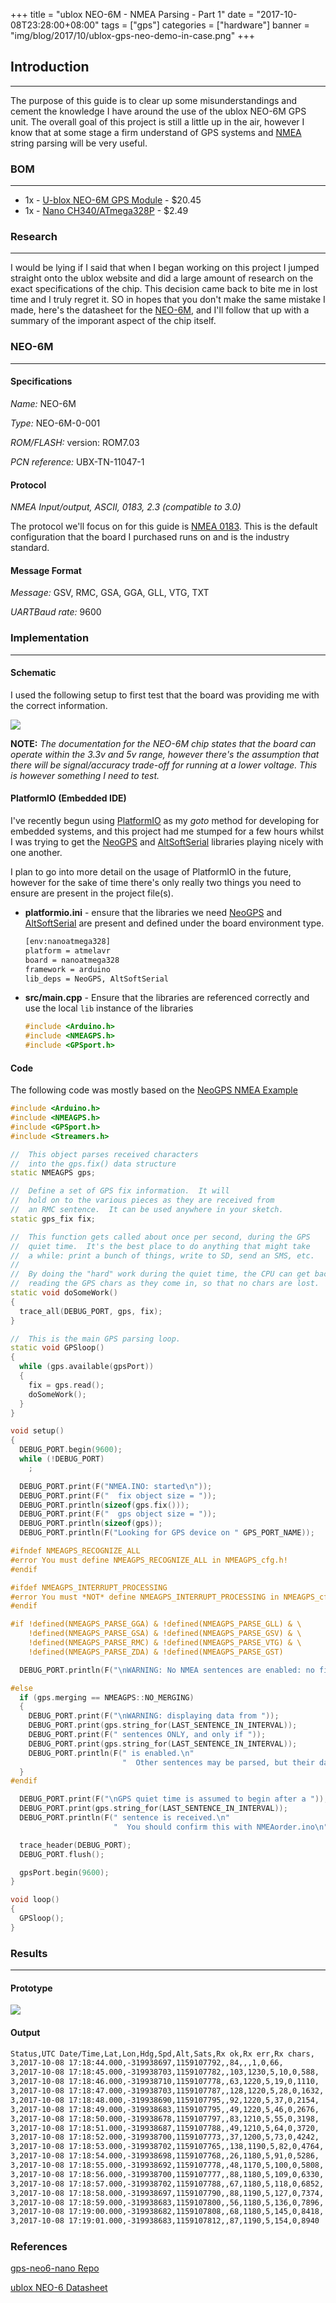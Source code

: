 +++
title = "ublox NEO-6M - NMEA Parsing - Part 1"
date = "2017-10-08T23:28:00+08:00"
tags = ["gps"]
categories = ["hardware"]
banner = "img/blog/2017/10/ublox-gps-neo-demo-in-case.png"
+++

## Introduction
---

The purpose of this guide is to clear up some misunderstandings and cement the knowledge I have around the use of the ublox NEO-6M GPS unit. The overall goal of this project is still a little up in the air, however I know that at some stage a firm understand of GPS systems and [NMEA](https://en.wikipedia.org/wiki/NMEA_0183) string parsing will be very useful.

### BOM
---

* 1x - [U-blox NEO-6M GPS Module](https://core-electronics.com.au/u-blox-neo-6m-gps-module.html) - $20.45
* 1x - [Nano CH340/ATmega328P](https://www.aliexpress.com/item/Nano-CH340-ATmega328P-MicroUSB-Compatible-for-Arduino-Nano-V3/32572612009.html) - $2.49

### Research
---

I would be lying if I said that when I began working on this project I jumped straight onto the ublox website and did a large amount of research on the exact specifications of the chip. This decision came back to bite me in lost time and I truly regret it. SO in hopes that you don't make the same mistake I made, here's the datasheet for the [NEO-6M](https://www.u-blox.com/sites/default/files/products/documents/NEO-6_DataSheet_(GPS.G6-HW-09005).pdf), and I'll follow that up with a summary of the imporant aspect of the chip itself.


### NEO-6M
---

#### Specifications

*Name:* NEO-6M

*Type:* NEO-6M-0-001

*ROM/FLASH:* version: ROM7.03

*PCN reference:* UBX-TN-11047-1

#### Protocol

*NMEA Input/output, ASCII, 0183, 2.3 (compatible to 3.0)*

The protocol we'll focus on for this guide is [NMEA 0183](https://en.wikipedia.org/wiki/NMEA_0183). This is the default configuration that the board I purchased runs on and is the industry standard.

#### Message Format

*Message:* GSV, RMC, GSA, GGA, GLL, VTG, TXT

*UARTBaud rate:* 9600

### Implementation
---

#### Schematic

I used the following setup to first test that the board was providing me with the correct information.

<img class="img-responsive image-box-shadow" src="/img/blog/2017/10/gps-neo-6m-board-schematic.png" />

**NOTE:** *The documentation for the NEO-6M chip states that the board can operate within the 3.3v and 5v range, however there's the assumption that there will be signal/accuracy trade-off for running at a lower voltage. This is however something I need to test.*

#### PlatformIO (Embedded IDE)

I've recently begun using [PlatformIO](http://docs.platformio.org/en/latest/ide.html#platformio-ide) as my *goto* method for developing for embedded systems, and this project had me stumped for a few hours whilst I was trying to get the [NeoGPS](https://github.com/SlashDevin/NeoGPS) and [AltSoftSerial](https://github.com/PaulStoffregen/AltSoftSerial) libraries playing nicely with one another.

I plan to go into more detail on the usage of PlatformIO in the future, however for the sake of time there's only really two things you need to ensure are present in the project file(s).

* **platformio.ini** - ensure that the libraries we need [NeoGPS](https://github.com/SlashDevin/NeoGPS) and [AltSoftSerial](https://github.com/PaulStoffregen/AltSoftSerial) are present and defined under the board environment type.

    ```xml
    [env:nanoatmega328]
    platform = atmelavr
    board = nanoatmega328
    framework = arduino
    lib_deps = NeoGPS, AltSoftSerial
    ```

* **src/main.cpp** - Ensure that the libraries are referenced correctly and use the local ``lib`` instance of the libraries

    ```cpp
    #include <Arduino.h>
    #include <NMEAGPS.h>
    #include <GPSport.h>
    ```

#### Code

The following code was mostly based on the [NeoGPS NMEA Example](https://github.com/SlashDevin/NeoGPS/blob/master/examples/NMEA/NMEA.ino)

```cpp
#include <Arduino.h>
#include <NMEAGPS.h>
#include <GPSport.h>
#include <Streamers.h>

//  This object parses received characters
//  into the gps.fix() data structure
static NMEAGPS gps;

//  Define a set of GPS fix information.  It will
//  hold on to the various pieces as they are received from
//  an RMC sentence.  It can be used anywhere in your sketch.
static gps_fix fix;

//  This function gets called about once per second, during the GPS
//  quiet time.  It's the best place to do anything that might take
//  a while: print a bunch of things, write to SD, send an SMS, etc.
//
//  By doing the "hard" work during the quiet time, the CPU can get back to
//  reading the GPS chars as they come in, so that no chars are lost.
static void doSomeWork()
{
  trace_all(DEBUG_PORT, gps, fix);
}

//  This is the main GPS parsing loop.
static void GPSloop()
{
  while (gps.available(gpsPort))
  {
    fix = gps.read();
    doSomeWork();
  }
}

void setup()
{
  DEBUG_PORT.begin(9600);
  while (!DEBUG_PORT)
    ;

  DEBUG_PORT.print(F("NMEA.INO: started\n"));
  DEBUG_PORT.print(F("  fix object size = "));
  DEBUG_PORT.println(sizeof(gps.fix()));
  DEBUG_PORT.print(F("  gps object size = "));
  DEBUG_PORT.println(sizeof(gps));
  DEBUG_PORT.println(F("Looking for GPS device on " GPS_PORT_NAME));

#ifndef NMEAGPS_RECOGNIZE_ALL
#error You must define NMEAGPS_RECOGNIZE_ALL in NMEAGPS_cfg.h!
#endif

#ifdef NMEAGPS_INTERRUPT_PROCESSING
#error You must *NOT* define NMEAGPS_INTERRUPT_PROCESSING in NMEAGPS_cfg.h!
#endif

#if !defined(NMEAGPS_PARSE_GGA) & !defined(NMEAGPS_PARSE_GLL) & \
    !defined(NMEAGPS_PARSE_GSA) & !defined(NMEAGPS_PARSE_GSV) & \
    !defined(NMEAGPS_PARSE_RMC) & !defined(NMEAGPS_PARSE_VTG) & \
    !defined(NMEAGPS_PARSE_ZDA) & !defined(NMEAGPS_PARSE_GST)

  DEBUG_PORT.println(F("\nWARNING: No NMEA sentences are enabled: no fix data will be displayed."));

#else
  if (gps.merging == NMEAGPS::NO_MERGING)
  {
    DEBUG_PORT.print(F("\nWARNING: displaying data from "));
    DEBUG_PORT.print(gps.string_for(LAST_SENTENCE_IN_INTERVAL));
    DEBUG_PORT.print(F(" sentences ONLY, and only if "));
    DEBUG_PORT.print(gps.string_for(LAST_SENTENCE_IN_INTERVAL));
    DEBUG_PORT.println(F(" is enabled.\n"
                         "  Other sentences may be parsed, but their data will not be displayed."));
  }
#endif

  DEBUG_PORT.print(F("\nGPS quiet time is assumed to begin after a "));
  DEBUG_PORT.print(gps.string_for(LAST_SENTENCE_IN_INTERVAL));
  DEBUG_PORT.println(F(" sentence is received.\n"
                       "  You should confirm this with NMEAorder.ino\n"));

  trace_header(DEBUG_PORT);
  DEBUG_PORT.flush();

  gpsPort.begin(9600);
}

void loop()
{
  GPSloop();
}
```

### Results
---

#### Prototype

<img class="img-responsive image-box-shadow img-align" src="/img/blog/2017/10/ublox-gps-neo-demo-in-case.png" />

#### Output

```bash
Status,UTC Date/Time,Lat,Lon,Hdg,Spd,Alt,Sats,Rx ok,Rx err,Rx chars,
3,2017-10-08 17:18:44.000,-319938697,1159107792,,84,,,1,0,66,
3,2017-10-08 17:18:45.000,-319938703,1159107782,,103,1230,5,10,0,588,
3,2017-10-08 17:18:46.000,-319938710,1159107778,,63,1220,5,19,0,1110,
3,2017-10-08 17:18:47.000,-319938703,1159107787,,128,1220,5,28,0,1632,
3,2017-10-08 17:18:48.000,-319938690,1159107795,,92,1220,5,37,0,2154,
3,2017-10-08 17:18:49.000,-319938683,1159107795,,49,1220,5,46,0,2676,
3,2017-10-08 17:18:50.000,-319938678,1159107797,,83,1210,5,55,0,3198,
3,2017-10-08 17:18:51.000,-319938687,1159107788,,49,1210,5,64,0,3720,
3,2017-10-08 17:18:52.000,-319938700,1159107773,,37,1200,5,73,0,4242,
3,2017-10-08 17:18:53.000,-319938702,1159107765,,138,1190,5,82,0,4764,
3,2017-10-08 17:18:54.000,-319938698,1159107768,,26,1180,5,91,0,5286,
3,2017-10-08 17:18:55.000,-319938692,1159107778,,48,1170,5,100,0,5808,
3,2017-10-08 17:18:56.000,-319938700,1159107777,,88,1180,5,109,0,6330,
3,2017-10-08 17:18:57.000,-319938702,1159107788,,67,1180,5,118,0,6852,
3,2017-10-08 17:18:58.000,-319938697,1159107790,,88,1190,5,127,0,7374,
3,2017-10-08 17:18:59.000,-319938683,1159107800,,56,1180,5,136,0,7896,
3,2017-10-08 17:19:00.000,-319938682,1159107808,,68,1180,5,145,0,8418,
3,2017-10-08 17:19:01.000,-319938683,1159107812,,87,1190,5,154,0,8940
```

### References

[gps-neo6-nano Repo](https://github.com/t04glovern/gps-neo6-nano)

[ublox NEO-6 Datasheet](https://www.u-blox.com/sites/default/files/products/documents/NEO-6_DataSheet_(GPS.G6-HW-09005).pdf)